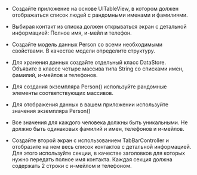 * Создайте приложение на основе UITableView, в котором должен отображаться список людей с рандомными именами и фамилиями.

* Выбирая контакт из списка должен открываться экран с детальной информацией: Полное имя, и-мейл и телефон.

* Создайте модель данных Person со всеми необходимыми свойствами. В качестве модели определите структуру.
* Для хранения данных создайте отдельный класс DataStore. Объявите в классе четыре массива типа String со списками имен, фамилий, и-мейлов и телефонов.
* Для создания экземпляра Person() используйте рандомные элементы соответствующих массивов.
* Для отображения данных в вашем приложении используйте значения экземпляра Person()
* Все значения для каждого человека должны быть уникальными. Не должно быть одинаковых фамилий и имен, телефонов и и-мейлов.
* Создайте второй экран с использованием TabBarController и отобразите на нем весь список контактов с детальной информацией. Для этого используйте секции, в качестве заголовков для которых нужно передать полное имя контакта. Каждая секция должна содержать 2 строки с и-мейлом и телефоном.

